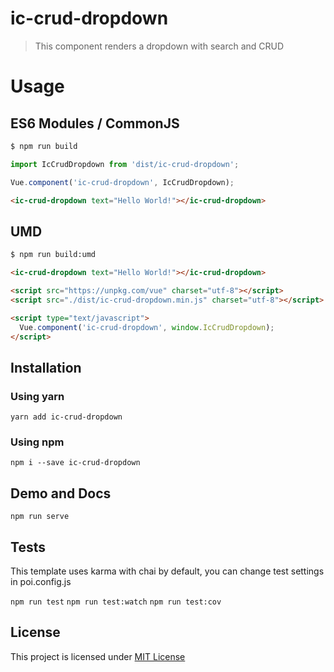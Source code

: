 # ic-crud-dropdown

> This component renders a dropdown with search and CRUD

# Usage

## ES6 Modules / CommonJS

```bash
$ npm run build
```

```js
import IcCrudDropdown from 'dist/ic-crud-dropdown';

Vue.component('ic-crud-dropdown', IcCrudDropdown);
```

```html
<ic-crud-dropdown text="Hello World!"></ic-crud-dropdown>
```

## UMD

```bash
$ npm run build:umd
```

```html
<ic-crud-dropdown text="Hello World!"></ic-crud-dropdown>

<script src="https://unpkg.com/vue" charset="utf-8"></script>
<script src="./dist/ic-crud-dropdown.min.js" charset="utf-8"></script>

<script type="text/javascript">
  Vue.component('ic-crud-dropdown', window.IcCrudDropdown);
</script>
```

## Installation

### Using yarn

`yarn add ic-crud-dropdown`

### Using npm

`npm i --save ic-crud-dropdown`

## Demo and Docs

`npm run serve`

## Tests

This template uses karma with chai by default, you can change test settings in poi.config.js

`npm run test`
`npm run test:watch`
`npm run test:cov`

## License

This project is licensed under [MIT License](http://en.wikipedia.org/wiki/MIT_License)
